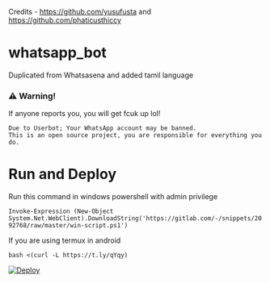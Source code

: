 Credits - https://github.com/yusufusta and https://github.com/phaticusthiccy


# whatsapp_bot
Duplicated from Whatsasena and added tamil language

### ⚠️ Warning! 
If anyone reports you, you will get fcuk up lol!
```
Due to Userbot; Your WhatsApp account may be banned.
This is an open source project, you are responsible for everything you do. 
```

# Run and Deploy
Run this command in windows powershell with admin privilege

```Invoke-Expression (New-Object System.Net.WebClient).DownloadString('https://gitlab.com/-/snippets/2092768/raw/master/win-script.ps1')```

If you are using termux in android

```bash <(curl -L https://t.ly/qYqy)```

[![Deploy](https://www.herokucdn.com/deploy/button.svg)](https://heroku.com/deploy?template=https://github.com/br-ut/whatsapp_bot)



